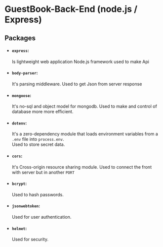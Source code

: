 # GuestBook-Back-End (node.js / Express)

## Packages

- #### `express`: 
  Is lightweight web application Node.js framework used to make Api 
- #### `body-parser`:
  It's parsing middleware. Used to get Json from server response
- #### `mongoose`:
  It's no-sql and object model for mongodb. Used to make and control of database more more efficient. 
- #### `dotenv`:
   It's a zero-dependency module that loads environment variables from a `.env` file into `process.env`.<br/>Used to store secret data.
- #### `cors`:
   It's Cross-origin resource sharing module. Used to connect the front with server but in another `PORT`
- #### `bcrypt`:
   Used to hash passwords.
- #### `jsonwebtoken`:
   Used for user authentication.
- #### `helmet`:
   Used for security.